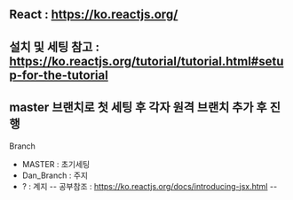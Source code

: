 React : https://ko.reactjs.org/
--
설치 및 세팅 참고 : https://ko.reactjs.org/tutorial/tutorial.html#setup-for-the-tutorial
--
master 브랜치로 첫 세팅 후 각자 원격 브랜치 추가 후 진행
--
Branch
 - MASTER  : 초기세팅 
 - Dan_Branch : 주지
 - ? : 계지
--
공부참조 : https://ko.reactjs.org/docs/introducing-jsx.html
--
